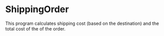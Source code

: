 # ShippingOrder

This program calculates shipping cost (based on the destination) and the total cost of the of the order.
